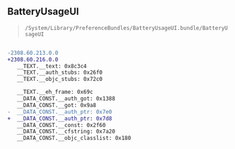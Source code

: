 ## BatteryUsageUI

> `/System/Library/PreferenceBundles/BatteryUsageUI.bundle/BatteryUsageUI`

```diff

-2308.60.213.0.0
+2308.60.216.0.0
   __TEXT.__text: 0x8c3c4
   __TEXT.__auth_stubs: 0x26f0
   __TEXT.__objc_stubs: 0x72c0

   __TEXT.__eh_frame: 0x69c
   __DATA_CONST.__auth_got: 0x1388
   __DATA_CONST.__got: 0x9a8
-  __DATA_CONST.__auth_ptr: 0x7e0
+  __DATA_CONST.__auth_ptr: 0x7d8
   __DATA_CONST.__const: 0x2f60
   __DATA_CONST.__cfstring: 0x7a20
   __DATA_CONST.__objc_classlist: 0x180

```
